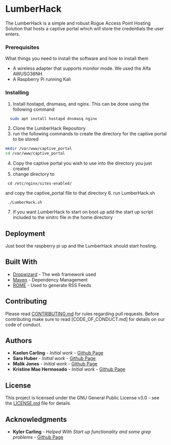 # LumberHack

The LumberHack is a simple and robust Rogue Access Point Hosting Solution that hosts a captive portal which will store the credentials the user enters.


### Prerequisites

What things you need to install the software and how to install them

* A wireless adapter that supports monitor mode. We used the Alfa AWUSO36NH.
* A Raspberry Pi running Kali

### Installing

1. Install hostapd, dnsmasq, and nginx. This can be done using the following command
```bash
  sudo apt install hostapd dnsmasq nginx
```

2. Clone the LumberHack Repository
3. run the following commands to create the directory for the captive portal to be stored
```bash
mkdir /var/www/captive_portal
cd /var/www/captive_portal
```
4. Copy the captive portal you wish to use into the directory you just created
5. change directory to
```
 cd /etc/nginx/sites-enabled/
```
and copy the captive_portal file to that directory
6. run LumberHack.sh
```
 ./LumberHack.sh
```
7. If you want LumberHack to start on boot up add the start up script included to the xinitrc file in the home directory

## Deployment
Just boot the raspberry pi up and the LumberHack should start hosting.

## Built With

* [Dropwizard](http://www.dropwizard.io/1.0.2/docs/) - The web framework used
* [Maven](https://maven.apache.org/) - Dependency Management
* [ROME](https://rometools.github.io/rome/) - Used to generate RSS Feeds

## Contributing

Please read [CONTRIBUTING.md](https://gist.github.com/PurpleBooth/b24679402957c63ec426) for rules regarding pull requests. Before contributing make sure to read [CODE_OF_CONDUCT.md] for details on our code of conduct.

## Authors

* **Kaelen Carling** - *Initial work* - [Github Page](https://github.com/KaelenCarling)
* **Sara Huber** - *Initial work* - [Github Page](https://github.com)
* **Malik Jones** - *Initial work* - [Github Page](https://github.com)
* **Kristine Mae Hermosado** - *Initial work* - [Github Page](https://github.com)

## License

This project is licensed under the GNU General Public License v3.0 - see the [LICENSE.md](LICENSE.md) file for details

## Acknowledgments


* **Kyler Carling** - *Helped With Start up functionality and some grep problems* - [Github Page](https://github.com/KylerCarling)

